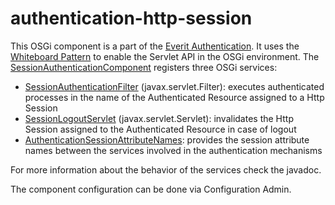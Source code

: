 authentication-http-session
===========================

This OSGi component is a part of the [Everit Authentication][1]. It uses the 
[Whiteboard Pattern][2] to enable the Servlet API in the OSGi environment. The 
[SessionAuthenticationComponent][3] registers three OSGi services:
 - [SessionAuthenticationFilter][4] (javax.servlet.Filter): executes 
 authenticated processes in the name of the Authenticated Resource assigned to 
 a Http Session
 - [SessionLogoutServlet][5] (javax.servlet.Servlet): invalidates the Http 
 Session assigned to the Authenticated Resource in case of logout
 - [AuthenticationSessionAttributeNames][6]: provides the session attribute 
 names between the services involved in the authentication mechanisms

For more information about the behavior of the services check the javadoc.

The component configuration can be done via Configuration Admin.

[1]: http://everitorg.wordpress.com/2014/07/31/everit-authentication
[2]: http://felix.apache.org/documentation/subprojects/apache-felix-http-service.html#using-the-whiteboard
[3]: https://github.com/everit-org/authentication-http-session/blob/master/core/src/main/java/org/everit/osgi/authentication/http/session/internal/SessionAuthenticationComponent.java
[4]: https://github.com/everit-org/authentication-http-session/blob/master/core/src/main/java/org/everit/osgi/authentication/http/session/internal/SessionAuthenticationFilter.java
[5]: https://github.com/everit-org/authentication-http-session/blob/master/core/src/main/java/org/everit/osgi/authentication/http/session/internal/SessionLogoutServlet.java
[6]: https://github.com/everit-org/authentication-http-session/blob/master/core/src/main/java/org/everit/osgi/authentication/http/session/AuthenticationSessionAttributeNames.java
